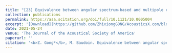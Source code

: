 ```yaml
---
title: "[23] Equivalence between angular spectrum-based and multipole expansion-based formulas of the acoustic radiation force and torque"
collection: publications
permalink: https://asa.scitation.org/doi/full/10.1121/10.0005004
excerpt: '[Download](https://github.com/ZhixiongGONG/AcousticsX.com/blob/444e2a920b1d432d63ef64680dfadfe881519805/files/Journal_13_2021JASA_Equivalence.pdf)'
date: 2021-05-24
venue: 'The Journal of the Acoustical Society of America'
paperurl: ''
citation: '<b>Z. Gong*</b>, M. Baudoin. Equivalence between angular spectrum-based and multipole expansion-based formulas of the acoustic radiation force and torque. <i>The Journal of the Acoustical Society of America</i> 149(5), 3469-3482, (2021).'
---
```

